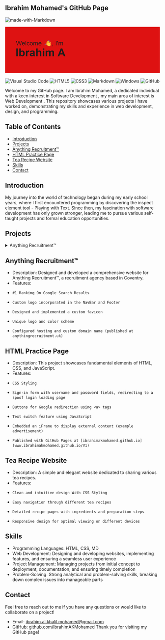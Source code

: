 ## Ibrahim Mohamed's GitHub Page
![made-with-Markdown](https://img.shields.io/badge/Made%20with-Markdown-1f425f.svg)

<img src="header.png">

![Visual Studio Code](https://img.shields.io/badge/Visual%20Studio%20Code-0078d7.svg?style=for-the-badge&logo=visual-studio-code&logoColor=white) ![HTML5](https://img.shields.io/badge/html5-%23E34F26.svg?style=for-the-badge&logo=html5&logoColor=white) ![CSS3](https://img.shields.io/badge/css3-%231572B6.svg?style=for-the-badge&logo=css3&logoColor=white) ![Markdown](https://img.shields.io/badge/markdown-%23000000.svg?style=for-the-badge&logo=markdown&logoColor=white) ![Windows](https://img.shields.io/badge/Windows-0078D6?style=for-the-badge&logo=windows&logoColor=white) ![GitHub](https://img.shields.io/badge/github-%23121011.svg?style=for-the-badge&logo=github&logoColor=white)

Welcome to my GitHub page. I am Ibrahim Mohamed, a dedicated individual with a keen interest in Software Development , my main area of interest is Web Development . This repository showcases various projects I have worked on, demonstrating my skills and experience in web development, design, and programming.


## Table of Contents
- [Introduction](#Introduction)
- [Projects](#Projects)
- [Anything Recruitment™](Anything-Recruitment™)
- [HTML Practice Page](HTML-Practice-Page)
- [Tea Recipe Website](Tea-Recipe-Website)
- [Skills](Skills)
- [Contact](Contact)

## Introduction
My journey into the world of technology began during my early school years, where I first encountered programming by discovering the inspect element tool - Playing with Text. Since then, my fascination with software development has only grown stronger, leading me to pursue various self-taught projects and formal education opportunities.

## Projects

<details>
<summary> Anything Recruitment™ </summary>
<br>

- Description: Designed and developed a comprehensive website for Anything Recruitment™, a recruitment agency based in Coventry.
- Features:
-     #1 Ranking On Google Search Results
-     Custom logo incorporated in the NavBar and Footer
-     Designed and implemented a custom favicon
-     Unique logo and color scheme
-     Configured hosting and custom domain name (published at anythingrecruitment.uk)
  
</details>

## Anything Recruitment™
- Description: Designed and developed a comprehensive website for Anything Recruitment™, a recruitment agency based in Coventry.
- Features:
-     #1 Ranking On Google Search Results
-     Custom logo incorporated in the NavBar and Footer
-     Designed and implemented a custom favicon
-     Unique logo and color scheme
-     Configured hosting and custom domain name (published at anythingrecruitment.uk)

## HTML Practice Page
- Description: This project showcases fundamental elements of HTML, CSS, and JavaScript.
- Features:
-     CSS Styling
-     Sign-in form with username and password fields, redirecting to a spoof login loading page
-     Buttons for Google redirection using <a> tags
-     Text switch feature using JavaScript
-     Embedded an iFrame to display external content (example advertisement)
-     Published with GitHub Pages at [ibrahimakmohamed.github.io](www.ibrahimakmohamed.github.io/V1)

## Tea Recipe Website
- Description: A simple and elegant website dedicated to sharing various tea recipes.
- Features:
-     Clean and intuitive design With CSS Styling
-     Easy navigation through different tea recipes
-     Detailed recipe pages with ingredients and preparation steps
-     Responsive design for optimal viewing on different devices

## Skills
- Programming Languages: HTML, CSS, MD
- Web Development: Designing and developing websites, implementing features, and ensuring a seamless user experience
- Project Management: Managing projects from initial concept to deployment, documentation, and ensuring timely completion
- Problem-Solving: Strong analytical and problem-solving skills, breaking down complex issues into manageable parts

## Contact
Feel free to reach out to me if you have any questions or would like to collaborate on a project!

- Email: ibrahim.al.khalil.mohamed@gmail.com
- GitHub: github.com/IbrahimAKMohamed
Thank you for visiting my GitHub page!
<!--
**IbrahimAKMohamed/IbrahimAKMohamed** is a ✨ _special_ ✨ repository because its `README.md` (this file) appears on your GitHub profile.

Here are some ideas to get you started:

- 🔭 I’m currently working on ...
- 🌱 I’m currently learning ...
- 👯 I’m looking to collaborate on ...
- 🤔 I’m looking for help with ...
- 💬 Ask me about ...
- 📫 How to reach me: ...
- 😄 Pronouns: ...
- ⚡ Fun fact: ...
-->
